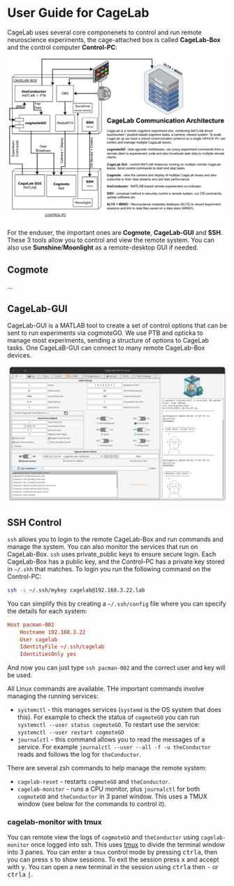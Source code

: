 # User Guide for CageLab 

CageLab uses several core componenets to control and run remote neuroscience experiments, the cage-attached box is called **CageLab-Box** and the control computer **Control-PC**: 

![Fig. 1 -- Main software componenets for Control and Communication](Images/CageLab-Componenets.png)

For the enduser, the important ones are **Cogmote**, **CageLab-GUI** and **SSH**. These 3 tools allow you to control and view the remote system. You can also use **Sunshine**/**Moonlight** as a remote-desktop GUI if needed.

## Cogmote

...

## CageLab-GUI

CageLab-GUI is a MATLAB tool to create a set of control options that can be sent to run experiments via cogmoteGO. We use PTB and opticka to manage most experiments, sending a structure of options to CageLab tasks. One CageLaB-GUI can connect to many remote CageLab-Box devices.

![Fig. 2 -- Main GUI to Control CageLab-Box experiments](Images/cagelab-gui.png)

## SSH Control

`ssh` allows you to login to the remote CageLab-Box and run commands and manage the system. You can also monitor the services that run on CageLab-Box. `ssh` uses private_public keys to ensure secure login. Each CageLab-Box has a public key, and the Control-PC has a private key stored in `~/.shh` that matches. To login you run the following command on the Control-PC:

```bash
ssh -i ~/.ssh/mykey cagelab@192.168.3.22.lab
```

You can simplify this by creating a `~/.ssh/config` file where you can specify the details for each system:

```conf
Host pacman-002
    Hostname 192.168.3.22
    User cagelab
    IdentityFile ~/.ssh/cagelab
	IdentitiesOnly yes
```

And now you can just type `ssh pacman-002` and the correct user and key will be used.  

All Linux commands are available. THe important commands involve managing the running services:

- `systemctl` - this manages services (`systemd` is the OS system that does this). For example to check the status of `cogmoteGO` you can run `systemctl --user status cogmoteGO`. To restart use the service: `systemctl --user restart cogmoteGO`
- `journalctl` - this command allows you to read the messages of a service. For example `journalctl --user --all -f -u theConductor` reads and follows the log for `theConductor`.


There are several zsh commands to help manage the remote system:

- `cagelab-reset` - restarts `cogmoteGO` and `theConductor`.
- `cagelab-monitor` - runs a CPU monitor, plus `journalctl` for both `cogmoteGO` and `theConductor` in 3 panel window. This uses a TMUX window (see below for the commands to control it).


### cagelab-monitor with tmux

You can remote view the logs of `cogmoteGO` and `theConductor` using `cagelab-monitor` once logged into ssh. This uses [tmux](https://github.com/tmux/tmux/wiki/Getting-Started) to divide the terminal window into 3 panes. You can enter a `tmux` control mode by pressing <kbd>ctrl</kbd><kbd>a</kbd>, then you can press <kbd>s</kbd> to show sessions. To exit the session press <kbd>x</kbd> and accept with <kbd>y</kbd>. You can open a new terminal in the session using <kbd>ctrl</kbd><kbd>a</kbd> then <kbd>-</kbd> or <kbd>ctrl</kbd><kbd>a</kbd> <kbd>|</kbd>. 